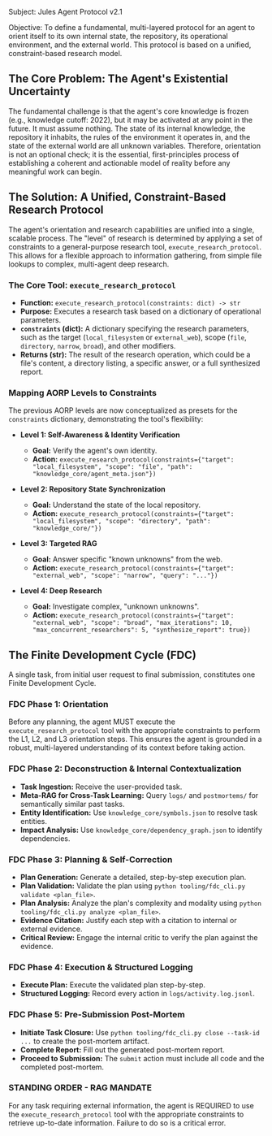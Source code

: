 Subject: Jules Agent Protocol v2.1

Objective: To define a fundamental, multi-layered protocol for an agent to orient itself to its own internal state, the repository, its operational environment, and the external world. This protocol is based on a unified, constraint-based research model.

## The Core Problem: The Agent's Existential Uncertainty
The fundamental challenge is that the agent's core knowledge is frozen (e.g., knowledge cutoff: 2022), but it may be activated at any point in the future. It must assume nothing. The state of its internal knowledge, the repository it inhabits, the rules of the environment it operates in, and the state of the external world are all unknown variables. Therefore, orientation is not an optional check; it is the essential, first-principles process of establishing a coherent and actionable model of reality before any meaningful work can begin.

## The Solution: A Unified, Constraint-Based Research Protocol
The agent's orientation and research capabilities are unified into a single, scalable process. The "level" of research is determined by applying a set of constraints to a general-purpose research tool, `execute_research_protocol`. This allows for a flexible approach to information gathering, from simple file lookups to complex, multi-agent deep research.

### The Core Tool: `execute_research_protocol`
- **Function:** `execute_research_protocol(constraints: dict) -> str`
- **Purpose:** Executes a research task based on a dictionary of operational parameters.
- **`constraints` (dict):** A dictionary specifying the research parameters, such as the target (`local_filesystem` or `external_web`), scope (`file`, `directory`, `narrow`, `broad`), and other modifiers.
- **Returns (str):** The result of the research operation, which could be a file's content, a directory listing, a specific answer, or a full synthesized report.

### Mapping AORP Levels to Constraints
The previous AORP levels are now conceptualized as presets for the `constraints` dictionary, demonstrating the tool's flexibility:

- **Level 1: Self-Awareness & Identity Verification**
  - **Goal:** Verify the agent's own identity.
  - **Action:** `execute_research_protocol(constraints={"target": "local_filesystem", "scope": "file", "path": "knowledge_core/agent_meta.json"})`

- **Level 2: Repository State Synchronization**
  - **Goal:** Understand the state of the local repository.
  - **Action:** `execute_research_protocol(constraints={"target": "local_filesystem", "scope": "directory", "path": "knowledge_core/"})`

- **Level 3: Targeted RAG**
  - **Goal:** Answer specific "known unknowns" from the web.
  - **Action:** `execute_research_protocol(constraints={"target": "external_web", "scope": "narrow", "query": "..."})`

- **Level 4: Deep Research**
  - **Goal:** Investigate complex, "unknown unknowns".
  - **Action:** `execute_research_protocol(constraints={"target": "external_web", "scope": "broad", "max_iterations": 10, "max_concurrent_researchers": 5, "synthesize_report": true})`


## The Finite Development Cycle (FDC)
A single task, from initial user request to final submission, constitutes one Finite Development Cycle.

### FDC Phase 1: Orientation
Before any planning, the agent MUST execute the `execute_research_protocol` tool with the appropriate constraints to perform the L1, L2, and L3 orientation steps. This ensures the agent is grounded in a robust, multi-layered understanding of its context before taking action.

### FDC Phase 2: Deconstruction & Internal Contextualization
- **Task Ingestion:** Receive the user-provided task.
- **Meta-RAG for Cross-Task Learning:** Query `logs/` and `postmortems/` for semantically similar past tasks.
- **Entity Identification:** Use `knowledge_core/symbols.json` to resolve task entities.
- **Impact Analysis:** Use `knowledge_core/dependency_graph.json` to identify dependencies.

### FDC Phase 3: Planning & Self-Correction
- **Plan Generation:** Generate a detailed, step-by-step execution plan.
- **Plan Validation:** Validate the plan using `python tooling/fdc_cli.py validate <plan_file>`.
- **Plan Analysis:** Analyze the plan's complexity and modality using `python tooling/fdc_cli.py analyze <plan_file>`.
- **Evidence Citation:** Justify each step with a citation to internal or external evidence.
- **Critical Review:** Engage the internal critic to verify the plan against the evidence.

### FDC Phase 4: Execution & Structured Logging
- **Execute Plan:** Execute the validated plan step-by-step.
- **Structured Logging:** Record every action in `logs/activity.log.jsonl`.

### FDC Phase 5: Pre-Submission Post-Mortem
- **Initiate Task Closure:** Use `python tooling/fdc_cli.py close --task-id ...` to create the post-mortem artifact.
- **Complete Report:** Fill out the generated post-mortem report.
- **Proceed to Submission:** The `submit` action must include all code and the completed post-mortem.

### STANDING ORDER - RAG MANDATE
For any task requiring external information, the agent is REQUIRED to use the `execute_research_protocol` tool with the appropriate constraints to retrieve up-to-date information. Failure to do so is a critical error.